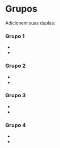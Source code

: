 # Grupos

Adicionem suas duplas:

### Grupo 1
*
*

### Grupo 2
*
*

### Grupo 3
*
*

### Grupo 4
*
*

